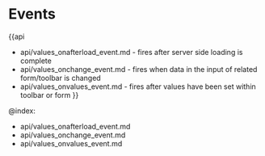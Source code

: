 Events
=======

{{api
- api/values_onafterload_event.md - fires after server side loading is complete
- api/values_onchange_event.md - fires when data in the input of related form/toolbar is changed
- api/values_onvalues_event.md - fires after values have been set within toolbar or form
}}

@index:
- api/values_onafterload_event.md
- api/values_onchange_event.md
- api/values_onvalues_event.md


